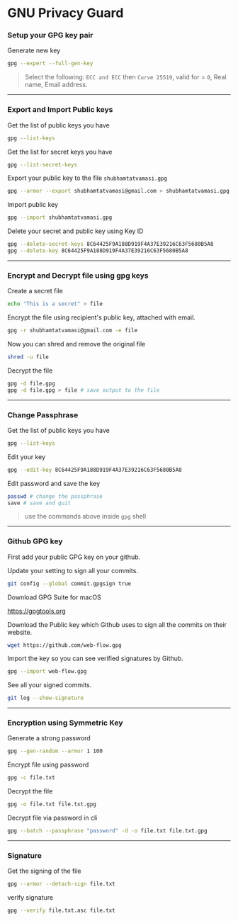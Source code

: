 # GNU Privacy Guard

### Setup your GPG key pair

Generate new key
```bash
gpg --expert --full-gen-key
```
> Select the following: `ECC and ECC` then `Curve 25519`, valid for = `0`, Real name, Email address.  
---

### Export and Import Public keys

Get the list of public keys you have
```bash
gpg --list-keys
```

Get the list for secret keys you have
```bash
gpg --list-secret-keys
```

Export your public key to the file `shubhamtatvamasi.gpg`
```bash
gpg --armor --export shubhamtatvamasi@gmail.com > shubhamtatvamasi.gpg
```

Import public key
```bash
gpg --import shubhamtatvamasi.gpg
```

Delete your secret and public key using Key ID
```bash
gpg --delete-secret-keys 8C64425F9A188D919F4A37E39216C63F5680B5A8
gpg --delete-key 8C64425F9A188D919F4A37E39216C63F5680B5A8
```
---

### Encrypt and Decrypt file using gpg keys

Create a secret file
```bash
echo "This is a secret" > file
```

Encrypt the file using recipient's public key, attached with email.
```bash
gpg -r shubhamtatvamasi@gmail.com -e file
```

Now you can shred and remove the original file
```bash
shred -u file
```

Decrypt the file
```bash
gpg -d file.gpg
gpg -d file.gpg > file # save output to the file
```
---

### Change Passphrase

Get the list of public keys you have
```bash
gpg --list-keys
```

Edit your key
```bash
gpg --edit-key 8C64425F9A188D919F4A37E39216C63F5680B5A8
```

Edit password and save the key
```bash
passwd # change the passphrase
save # save and quit
```
> use the commands above inside `gpg` shell
---

### Github GPG key

First add your public GPG key on your github.

Update your setting to sign all your commits.
```bash
git config --global commit.gpgsign true
```

Download GPG Suite for macOS

https://gpgtools.org

Download the Public key which Github uses to sign all the commits on their website.
```bash
wget https://github.com/web-flow.gpg
```

Import the key so you can see verified signatures by Github.
```bash
gpg --import web-flow.gpg
```

See all your signed commits.
```bash
git log --show-signature
```
---

### Encryption using Symmetric Key

Generate a strong password
```bash
gpg --gen-random --armor 1 100
```

Encrypt file using password
```bash
gpg -c file.txt
```

Decrypt the file
```bash
gpg -o file.txt file.txt.gpg
```

Decrypt file via password in cli
```bash
gpg --batch --passphrase "password" -d -o file.txt file.txt.gpg
```
---

### Signature

Get the signing of the file
```bash
gpg --armor --detach-sign file.txt
```

verify signature
```bash
gpg --verify file.txt.asc file.txt
```
